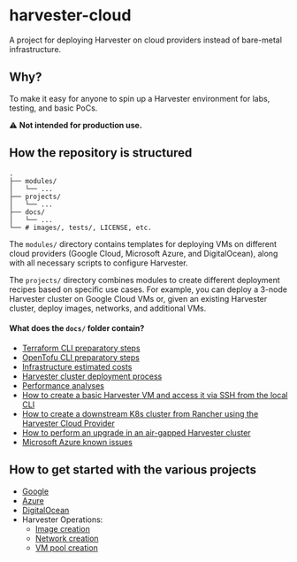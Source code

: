 # harvester-cloud
A project for deploying Harvester on cloud providers instead of bare-metal infrastructure.

## Why?
To make it easy for anyone to spin up a Harvester environment for labs, testing, and basic PoCs.

:warning: **Not intended for production use.**

## How the repository is structured

```console
.
├── modules/
│   └── ...
├── projects/
│   └── ...
├── docs/
│   └── ...
└── # images/, tests/, LICENSE, etc.
```

The `modules/` directory contains templates for deploying VMs on different cloud providers (Google Cloud, Microsoft Azure, and DigitalOcean), along with all necessary scripts to configure Harvester.

The `projects/` directory combines modules to create different deployment recipes based on specific use cases. For example, you can deploy a 3-node Harvester cluster on Google Cloud VMs or, given an existing Harvester cluster, deploy images, networks, and additional VMs.

#### What does the `docs/` folder contain?

- [Terraform CLI preparatory steps](https://github.com/rancher/harvester-cloud/blob/main/docs/TERRAFORM.md)
- [OpenTofu CLI preparatory steps](https://github.com/rancher/harvester-cloud/blob/main/docs/OPENTOFU.md)
- [Infrastructure estimated costs](https://github.com/rancher/harvester-cloud/blob/main/docs/INFRASTRUCTURE_ESTIMATED_COSTS.md)
- [Harvester cluster deployment process](https://github.com/rancher/harvester-cloud/blob/main/docs/HARVESTER_DEPLOYMENT_PROCESS.md)
- [Performance analyses](https://github.com/rancher/harvester-cloud/blob/main/docs/PERFORMANCE.md)
- [How to create a basic Harvester VM and access it via SSH from the local CLI](https://github.com/rancher/harvester-cloud/blob/main/docs/VM_SETUP_AND_SSH_LOGIN.md)
- [How to create a downstream K8s cluster from Rancher using the Harvester Cloud Provider](https://github.com/rancher/harvester-cloud/blob/main/docs/CREATE_DOWNSTREAM_CLUSTER.md)
- [How to perform an upgrade in an air-gapped Harvester cluster](https://github.com/rancher/harvester-cloud/main/docs/AIR_GAPPED_UPGRADE_PROCESS.md)
- [Microsoft Azure known issues](https://github.com/rancher/harvester-cloud/blob/main/docs/AZURE_KNOWN_ISSUES.md)

## How to get started with the various projects

- [Google](https://github.com/rancher/harvester-cloud/blob/main/projects/google-cloud/README.md)
- [Azure](https://github.com/rancher/harvester-cloud/blob/main/projects/azure/README.md)
- [DigitalOcean](https://github.com/rancher/harvester-cloud/blob/main/projects/digitalocean/README.md)
- Harvester Operations:
  - [Image creation](https://github.com/rancher/harvester-cloud/blob/main/projects/harvester-ops/image-creation/README.md)
  - [Network creation](https://github.com/rancher/harvester-cloud/blob/main/projects/harvester-ops/network-creation/README.md)
  - [VM pool creation](https://github.com/rancher/harvester-cloud/blob/main/projects/harvester-ops/vm-pool-creation/README.md)
